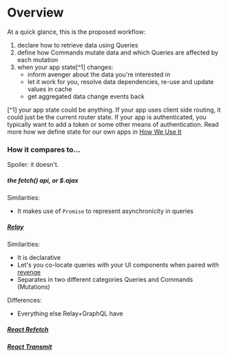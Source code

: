 # Overview

At a quick glance, this is the proposed workflow:

1. declare how to retrieve data using Queries
2. define how Commands mutate data and which Queries are affected by each mutation
3. when your app state[^1] changes:
    - inform avenger about the data you're interested in
    - let it work for you, resolve data dependencies, re-use and update values in cache
    - get aggregated data change events back

[^1] your app state could be anything. If your app uses client side routing, it could just be the current router state. If your app is authenticated, you typically want to add a token or some other means of authentication. Read more how we define state for our own apps in [How We Use It](HowWeUseIt.html)

### How it compares to...

Spoiler: it doesn't.

##### the fetch() api, or $.ajax

Similarities:
- It makes use of `Promise` to represent asynchronicity in queries

##### [Relay](https://github.com/facebook/relay)

Similarities:
- It is declarative
- Let's you co-locate queries with your UI components when paired with [revenge](https://github.com/buildo/revenge)
- Separates in two different categories Queries and Commands (Mutations) 

Differences:
- Everything else Relay+GraphQL have

##### [React Refetch](https://github.com/heroku/react-refetch)

##### [React Transmit](https://github.com/RickWong/react-transmit)